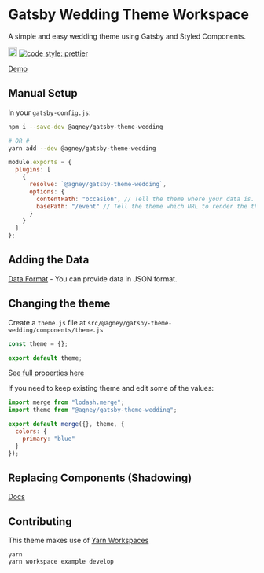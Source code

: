 # Gatsby Wedding Theme Workspace

A simple and easy wedding theme using Gatsby and Styled Components.

<a href="https://badge.fury.io/js/%40agney%2Fgatsby-theme-wedding"><img src="https://badge.fury.io/js/%40agney%2Fgatsby-theme-wedding.svg" alt="npm version" height="18"></a>
<a href="#badge">
<img alt="code style: prettier" src="https://img.shields.io/badge/code_style-prettier-ff69b4.svg?style=flat-square">
</a>

[Demo](https://vigorous-ptolemy-fe8a70.netlify.com/event)

## Manual Setup

In your `gatsby-config.js`:

```bash
npm i --save-dev @agney/gatsby-theme-wedding

# OR #
yarn add --dev @agney/gatsby-theme-wedding
```

```js
module.exports = {
  plugins: [
    {
      resolve: `@agney/gatsby-theme-wedding`,
      options: {
        contentPath: "occasion", // Tell the theme where your data is.
        basePath: "/event" // Tell the theme which URL to render the theme at.
      }
    }
  ]
};
```

## Adding the Data

[Data Format](https://github.com/BoyWithSilverWings/gatsby-wedding-theme/blob/master/gatsby-theme-wedding/data/event.json) - You can provide data in JSON format.

## Changing the theme

Create a `theme.js` file at `src/@agney/gatsby-theme-wedding/components/theme.js`

```js
const theme = {};

export default theme;
```

[See full properties here](https://github.com/BoyWithSilverWings/gatsby-wedding-theme/blob/master/gatsby-theme-wedding/src/components/theme.js)

If you need to keep existing theme and edit some of the values:

```js
import merge from "lodash.merge";
import theme from "@agney/gatsby-theme-wedding";

export default merge({}, theme, {
  colors: {
    primary: "blue"
  }
});
```

## Replacing Components (Shadowing)

[Docs](https://www.gatsbyjs.org/docs/themes/shadowing/)

## Contributing

This theme makes use of [Yarn Workspaces](https://yarnpkg.com/lang/en/docs/workspaces/)

```
yarn
yarn workspace example develop
```
